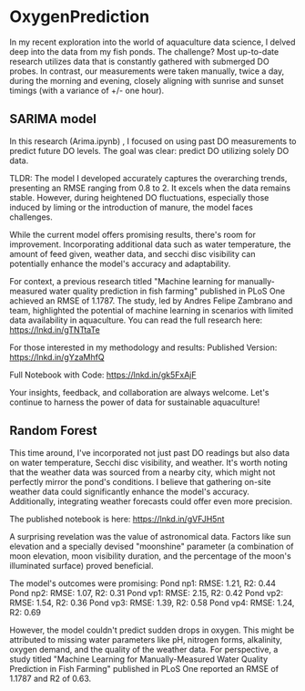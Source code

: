 # OxygenPrediction

In my recent exploration into the world of aquaculture data science, I delved deep into the data from my fish ponds. The challenge? Most up-to-date research utilizes data that is constantly gathered with submerged DO probes. In contrast, our measurements were taken manually, twice a day, during the morning and evening, closely aligning with sunrise and sunset timings (with a variance of +/- one hour).

## SARIMA model

In this research (Arima.ipynb) , I focused on using past DO measurements to predict future DO levels. The goal was clear: predict DO utilizing solely DO data.

TLDR: The model I developed accurately captures the overarching trends, presenting an RMSE ranging from 0.8 to 2. It excels when the data remains stable. However, during heightened DO fluctuations, especially those induced by liming or the introduction of manure, the model faces challenges.

While the current model offers promising results, there's room for improvement. Incorporating additional data such as water temperature, the amount of feed given, weather data, and secchi disc visibility can potentially enhance the model's accuracy and adaptability.

For context, a previous research titled "Machine learning for manually-measured water quality prediction in fish farming" published in PLoS One achieved an RMSE of 1.1787. The study, led by Andres Felipe Zambrano and team, highlighted the potential of machine learning in scenarios with limited data availability in aquaculture. You can read the full research here: https://lnkd.in/gTNTtaTe

For those interested in my methodology and results:
Published Version: https://lnkd.in/gYzaMhfQ

Full Notebook with Code: https://lnkd.in/gk5FxAjF

Your insights, feedback, and collaboration are always welcome. Let's continue to harness the power of data for sustainable aquaculture!

## Random Forest

This time around, I've incorporated not just past DO readings but also data on water temperature, Secchi disc visibility, and weather. It's worth noting that the weather data was sourced from a nearby city, which might not perfectly mirror the pond's conditions. I believe that gathering on-site weather data could significantly enhance the model's accuracy. Additionally, integrating weather forecasts could offer even more precision.

The published notebook is here: https://lnkd.in/gVFJH5nt

A surprising revelation was the value of astronomical data. Factors like sun elevation and a specially devised "moonshine" parameter (a combination of moon elevation, moon visibility duration, and the percentage of the moon's illuminated surface) proved beneficial.

The model's outcomes were promising:
Pond np1: RMSE: 1.21, R2: 0.44
Pond np2: RMSE: 1.07, R2: 0.31
Pond vp1: RMSE: 2.15, R2: 0.42
Pond vp2: RMSE: 1.54, R2: 0.36
Pond vp3: RMSE: 1.39, R2: 0.58
Pond vp4: RMSE: 1.24, R2: 0.69

However, the model couldn't predict sudden drops in oxygen. This might be attributed to missing water parameters like pH, nitrogen forms, alkalinity, oxygen demand, and the quality of the weather data.
For perspective, a study titled "Machine Learning for Manually-Measured Water Quality Prediction in Fish Farming" published in PLoS One reported an RMSE of 1.1787 and R2 of 0.63.
